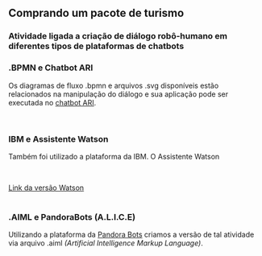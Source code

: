 ## Comprando um pacote de turismo

### Atividade ligada a criação de diálogo robô-humano em diferentes tipos de plataformas de chatbots

### .BPMN e Chatbot ARI

<p>Os diagramas de fluxo .bpmn e arquivos .svg disponíveis estão relacionados na manipulação do diálogo e sua aplicação pode ser executada no <a href="http://chatbotari.herokuapp.com/">chatbot ARI</a>. </p><br>

### IBM e Assistente Watson

<p>Também foi utilizado a plataforma da IBM. O Assistente Watson<p><br>

<a href="https://web-chat.global.assistant.watson.cloud.ibm.com/preview.html?region=us-south&integrationID=19388283-f10b-455c-8958-a56989ef055b&serviceInstanceID=913eb8d8-c5eb-496e-ae86-05ed0ff605f5">Link da versão Watson</a><br><br>

### .AIML e PandoraBots (A.L.I.C.E)

<p>Utilizando a plataforma da <a href="https://home.pandorabots.com/">Pandora Bots</a> criamos a versão de tal atividade via arquivo .aiml <i>(Artificial Intelligence Markup Language)</i>.<p>
